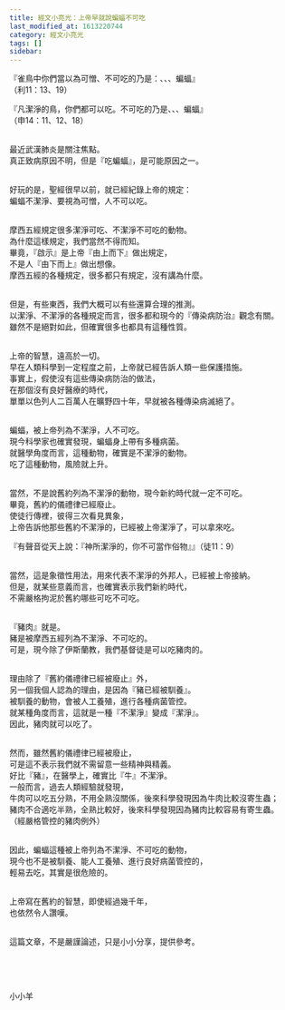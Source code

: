 ```yaml
---
title: 經文小亮光：上帝早就說蝙蝠不可吃
last_modified_at: 1613220744
category: 經文小亮光
tags: []
sidebar: 
---
```


<p>『雀鳥中你們當以為可憎、不可吃的乃是：、、、蝙蝠』<br/>
（利11：13、19）</p>
<p>『凡潔淨的鳥，你們都可以吃。不可吃的乃是、、、蝙蝠』<br/>
（申14：11、12、18）</p>
<p><br/>
最近武漢肺炎是關注焦點。<br/>
真正致病原因不明，但是『吃蝙蝠』，是可能原因之一。</p>
<p><br/>
好玩的是，聖經很早以前，就已經紀錄上帝的規定：<br/>
蝙蝠不潔淨、要視為可憎，人不可以吃。</p>
<p><br/>
摩西五經規定很多潔淨可吃、不潔淨不可吃的動物。<br/>
為什麼這樣規定，我們當然不得而知。<br/>
畢竟，『啟示』是上帝『由上而下』做出規定，<br/>
不是人『由下而上』做出想像。<br/>
摩西五經的各種規定，很多都只有規定，沒有講為什麼。</p>
<p><br/>
但是，有些東西，我們大概可以有些還算合理的推測。<br/>
以潔淨、不潔淨的各種規定而言，很多都和現今的『傳染病防治』觀念有關。<br/>
雖然不是絕對如此，但確實很多也都具有這種性質。</p>
<p><br/>
上帝的智慧，遠高於一切。<br/>
早在人類科學到一定程度之前，上帝就已經告訴人類一些保護措施。<br/>
事實上，假使沒有這些傳染病防治的做法，<br/>
在那個沒有良好醫療的時代，<br/>
單單以色列人二百萬人在曠野四十年，早就被各種傳染病滅絕了。</p>
<p><br/>
蝙蝠，被上帝列為不潔淨，人不可吃。<br/>
現今科學家也確實發現，蝙蝠身上帶有多種病菌。<br/>
就醫學角度而言，這種動物，確實是不潔淨的動物。<br/>
吃了這種動物，風險就上升。</p>
<p><br/>
當然，不是說舊約列為不潔淨的動物，現今新約時代就一定不可吃。<br/>
畢竟，舊約的儀禮律已經廢止。<br/>
使徒行傳裡，彼得三次看見異象，<br/>
上帝告訴他那些舊約不潔淨的，已經被上帝潔淨了，可以拿來吃。</p>
<p>『有聲音從天上說：『神所潔淨的，你不可當作俗物』』（徒11：9）</p>
<p><br/>
當然，這是象徵性用法，用來代表不潔淨的外邦人，已經被上帝接納。<br/>
但是，就某些意義而言，也確實表示我們新約時代，<br/>
不需嚴格拘泥於舊約哪些可吃不可吃。</p>
<p><br/>
『豬肉』就是。<br/>
豬是被摩西五經列為不潔淨、不可吃的。<br/>
可是，現今除了伊斯蘭教，我們基督徒是可以吃豬肉的。</p>
<p><br/>
理由除了『舊約儀禮律已經被廢止』外，<br/>
另一個我個人認為的理由，是因為『豬已經被馴養』。<br/>
被馴養的動物，會被人工養殖，進行各種病菌管控。<br/>
就某種角度而言，這就是一種『不潔淨』變成『潔淨』。<br/>
因此，豬肉就可以吃了。</p>
<p><br/>
然而，雖然舊約儀禮律已經被廢止，<br/>
可是這不表示我們就不需留意一些精神與精義。<br/>
好比『豬』，在醫學上，確實比『牛』不潔淨。<br/>
一般而言，過去人類經驗就發現，<br/>
牛肉可以吃五分熟，不用全熟沒關係，後來科學發現因為牛肉比較沒寄生蟲；<br/>
豬肉不合適吃半熟，全熟比較好，後來科學發現因為豬肉比較容易有寄生蟲。<br/>
（經嚴格管控的豬肉例外）</p>
<p><br/>
因此，蝙蝠這種被上帝列為不潔淨、不可吃的動物，<br/>
現今也不是被馴養、能人工養殖、進行良好病菌管控的，<br/>
輕易去吃，其實是很危險的。</p>
<p><br/>
上帝寫在舊約的智慧，即使經過幾千年，<br/>
也依然令人讚嘆。</p>
<p><br/>
這篇文章，不是嚴謹論述，只是小小分享，提供參考。</p>
<p> </p>
<p> </p>
<p>小小羊</p>
<p> </p>
